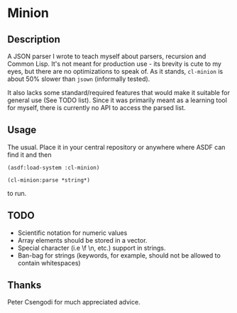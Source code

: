 # Minion

## Description

A JSON parser I wrote to teach myself about parsers, recursion and
Common Lisp. It's not meant for production use - its brevity is cute
to my eyes, but there are no optimizations to speak of. As it stands,
`cl-minion` is about 50% slower than `jsown` (informally tested).

It also lacks some standard/required features that would make it
suitable for general use (See TODO list). Since it was primarily meant
as a learning tool for myself, there is currently no API to access the
parsed list.

## Usage

The usual. Place it in your central repository or anywhere where ASDF
can find it and then

```
(asdf:load-system :cl-minion)
```

```
(cl-minion:parse *string*)
```

to run.

## TODO

- Scientific notation for numeric values
- Array elements should be stored in a vector.
- Special character (i.e \f \n, etc.) support in strings.
- Ban-bag for strings (keywords, for example, should not be allowed to
  contain whitespaces)

## Thanks

Peter Csengodi for much appreciated advice.
